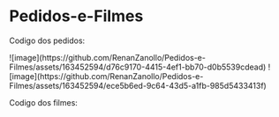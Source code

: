 # Pedidos-e-Filmes

<p> Codigo dos pedidos: <p>
![image](https://github.com/RenanZanollo/Pedidos-e-Filmes/assets/163452594/d76c9170-4415-4ef1-bb70-d0b5539cdead)
![image](https://github.com/RenanZanollo/Pedidos-e-Filmes/assets/163452594/ece5b6ed-9c64-43d5-a1fb-985d5433413f)

<p> Codigo dos filmes: </p>


